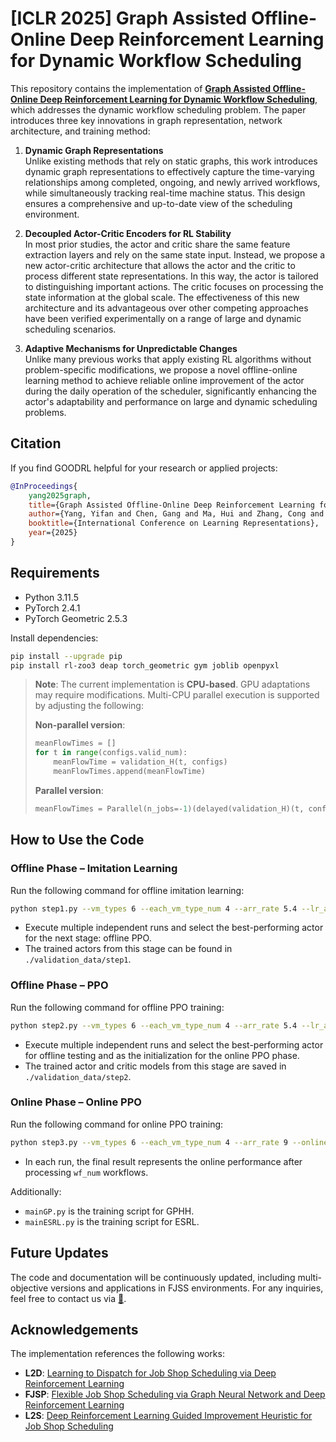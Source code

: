 
# [ICLR 2025] Graph Assisted Offline-Online Deep Reinforcement Learning for Dynamic Workflow Scheduling

This repository contains the implementation of [**Graph Assisted Offline-Online Deep Reinforcement Learning for Dynamic Workflow Scheduling**](https://openreview.net/forum?id=4PlbIfmX9o), which addresses the dynamic workflow scheduling problem. The paper introduces three key innovations in graph representation, network architecture, and training method:

1. **Dynamic Graph Representations**  
Unlike existing methods that rely on static graphs, this work introduces dynamic graph representations to effectively capture the time-varying relationships among completed, ongoing, and newly arrived workflows, while simultaneously tracking real-time machine status. This design ensures a comprehensive and up-to-date view of the scheduling environment.  

2. **Decoupled Actor-Critic Encoders for RL Stability**  
In most prior studies, the actor and critic share the same feature extraction layers and rely on the same state input. Instead, we propose a new actor-critic architecture that allows the actor and the critic to process different state representations. In this way, the actor is tailored to distinguishing important actions. The critic focuses on processing the state information at the global scale. The effectiveness of this new architecture and its advantageous over other competing approaches have been verified experimentally on a range of large and dynamic scheduling scenarios.  

3. **Adaptive Mechanisms for Unpredictable Changes**  
Unlike many previous works that apply existing RL algorithms without problem-specific modifications, we propose a novel offline-online learning method to achieve reliable online improvement of the actor during the daily operation of the scheduler, significantly enhancing the actor's adaptability and performance on large and dynamic scheduling problems.

## Citation

If you find GOODRL helpful for your research or applied projects:
  ```bibtex
  @InProceedings{
      yang2025graph,
      title={Graph Assisted Offline-Online Deep Reinforcement Learning for Dynamic Workflow Scheduling},
      author={Yang, Yifan and Chen, Gang and Ma, Hui and Zhang, Cong and Cao, Zhiguang and Zhang, Mengjie},
      booktitle={International Conference on Learning Representations},
      year={2025}
  }
  ```

## Requirements

- Python 3.11.5
- PyTorch 2.4.1
- PyTorch Geometric 2.5.3

Install dependencies:
```bash
pip install --upgrade pip
pip install rl-zoo3 deap torch_geometric gym joblib openpyxl
```

> **Note**: The current implementation is **CPU-based**. GPU adaptations may require modifications. Multi-CPU parallel execution is supported by adjusting the following:
>
> **Non-parallel version**:
> ```python
> meanFlowTimes = []
> for t in range(configs.valid_num):
>     meanFlowTime = validation_H(t, configs)
>     meanFlowTimes.append(meanFlowTime)
> ```
>
> **Parallel version**:
> ```python
> meanFlowTimes = Parallel(n_jobs=-1)(delayed(validation_H)(t, configs) for t in range(configs.valid_num))
> ```

## How to Use the Code

### Offline Phase – Imitation Learning
Run the following command for offline imitation learning:
```bash
python step1.py --vm_types 6 --each_vm_type_num 4 --arr_rate 5.4 --lr_a 0.0001 --log_interval 1 --max_updates 10
```
- Execute multiple independent runs and select the best-performing actor for the next stage: offline PPO.
- The trained actors from this stage can be found in `./validation_data/step1`.

### Offline Phase – PPO
Run the following command for offline PPO training:
```bash
python step2.py --vm_types 6 --each_vm_type_num 4 --arr_rate 5.4 --lr_a 0.0003 --lr_c 0.001 --warmup_critic 200
```
- Execute multiple independent runs and select the best-performing actor for offline testing and as the initialization for the online PPO phase.
- The trained actor and critic models from this stage are saved in `./validation_data/step2`.

### Online Phase – Online PPO
Run the following command for online PPO training:
```bash
python step3.py --vm_types 6 --each_vm_type_num 4 --arr_rate 9 --online_start_ac 5_5_5.4 --wf_num 10000 --max_updates 500 --warmup_steps 50000 --lr_a 0.00005 --lr_c 0.0001 --n_epochs 5
```
- In each run, the final result represents the online performance after processing `wf_num` workflows.

Additionally:
- `mainGP.py` is the training script for GPHH.
- `mainESRL.py` is the training script for ESRL.

## Future Updates

The code and documentation will be continuously updated, including multi-objective versions and applications in FJSS environments. For any inquiries, feel free to contact us via [💌](mailto:yifanyang@ecs.vuw.ac.nz).

## Acknowledgements

The implementation references the following works:
- **L2D**: [Learning to Dispatch for Job Shop Scheduling via Deep Reinforcement Learning](https://github.com/zcaicaros/L2D)
- **FJSP**: [Flexible Job Shop Scheduling via Graph Neural Network and Deep Reinforcement Learning](https://github.com/songwenas12/fjsp-drl)
- **L2S**: [Deep Reinforcement Learning Guided Improvement Heuristic for Job Shop Scheduling](https://github.com/zcaicaros/L2S)